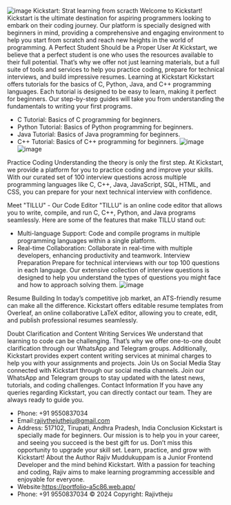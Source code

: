 ![image](https://github.com/user-attachments/assets/ab0df6a9-b7c0-480b-8dc3-16b986a1fc42)
Kickstart: Strat learning from scracth
Welcome to Kickstart!
Kickstart is the ultimate destination for aspiring programmers looking to embark on their coding journey. Our platform is specially designed with beginners in mind, providing a comprehensive and engaging environment to help you start from scratch and reach new heights in the world of programming.
A Perfect Student Should be a Proper User
At Kickstart, we believe that a perfect student is one who uses the resources available to their full potential. That’s why we offer not just learning materials, but a full suite of tools and services to help you practice coding, prepare for technical interviews, and build impressive resumes.
Learning at Kickstart
Kickstart offers tutorials for the basics of C, Python, Java, and C++ programming languages. Each tutorial is designed to be easy to learn, making it perfect for beginners. Our step-by-step guides will take you from understanding the fundamentals to writing your first programs.
* C Tutorial: Basics of C programming for beginners.
* Python Tutorial: Basics of Python programming for beginners.
* Java Tutorial: Basics of Java programming for beginners.
* C++ Tutorial: Basics of C++ programming for beginners.
![image](https://github.com/user-attachments/assets/f208a910-2f74-4af7-b572-d0679d08e746)
![image](https://github.com/user-attachments/assets/6c4c6169-9503-4526-b0ae-f9daab29c421)


Practice Coding
Understanding the theory is only the first step. At Kickstart, we provide a platform for you to practice coding and improve your skills. With our curated set of 100 interview questions across multiple programming languages like C, C++, Java, JavaScript, SQL, HTML, and CSS, you can prepare for your next technical interview with confidence.

Meet "TILLU" - Our Code Editor
"TILLU" is an online code editor that allows you to write, compile, and run C, C++, Python, and Java programs seamlessly. Here are some of the features that make TILLU stand out:


* Multi-language Support: Code and compile programs in multiple programming languages within a single platform.
* Real-time Collaboration: Collaborate in real-time with multiple developers, enhancing productivity and teamwork.
Interview Preparation
Prepare for technical interviews with our top 100 questions in each language. Our extensive collection of interview questions is designed to help you understand the types of questions you might face and how to approach solving them.
![image](https://github.com/user-attachments/assets/ebcc7f08-e139-4698-af9d-9ab2cacd950b)

Resume Building
In today’s competitive job market, an ATS-friendly resume can make all the difference. Kickstart offers editable resume templates from Overleaf, an online collaborative LaTeX editor, allowing you to create, edit, and publish professional resumes seamlessly.

Doubt Clarification and Content Writing Services
We understand that learning to code can be challenging. That’s why we offer one-to-one doubt clarification through our WhatsApp and Telegram groups. Additionally, Kickstart provides expert content writing services at minimal charges to help you with your assignments and projects.
Join Us on Social Media
Stay connected with Kickstart through our social media channels. Join our WhatsApp and Telegram groups to stay updated with the latest news, tutorials, and coding challenges.
Contact Information
If you have any queries regarding Kickstart, you can directly contact our team. They are always ready to guide you.
* Phone: +91 9550837034
* Email:rajivthejutheju@gmail.com
* Address: 517102, Tirupati, Andhra Pradesh, India
Conclusion
Kickstart is specially made for beginners. Our mission is to help you in your career, and seeing you succeed is the best gift for us. Don’t miss this opportunity to upgrade your skill set. Learn, practice, and grow with Kickstart!
About the Author
Rajiv Muddukuppam is a Junior Frontend Developer and the mind behind Kickstart. With a passion for teaching and coding, Rajiv aims to make learning programming accessible and enjoyable for everyone.
* Website:https://portfolio-a5c86.web.app/
* Phone: +91 9550837034
© 2024 Copyright: Rajivtheju

